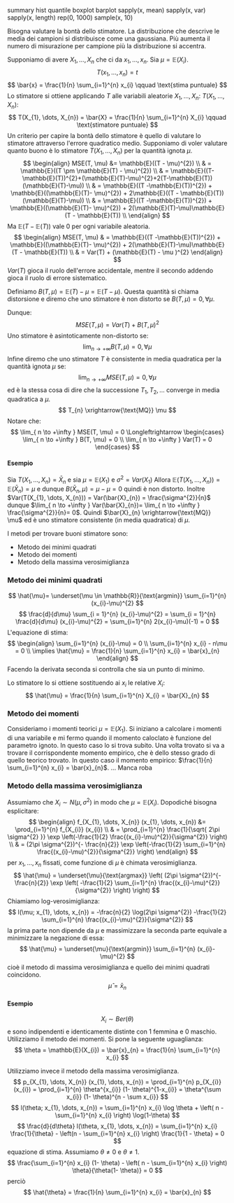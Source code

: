 summary
hist
quantile
boxplot
barplot
sapply(x, mean)
sapply(x, var)
sapply(x, length)
rep(0, 1000)
sample(x, 10)

Bisogna valutare la bontà dello stimatore.
La distribuzione che descrive le media dei campioni si distribuisce come una gaussiana.
Più aumenta il numero di misurazione per campione più la distribuzione si accentra.

Supponiamo di avere $X_{1}, \dots, X_{n}$ che ci da $x_{1}, \dots, x_{n}$. Sia $\mu = \mathbb{E}(X_{i})$.
$$
T(x_{1}, \dots, x_{n}) = t
$$
$$
\bar{x} = \frac{1}{n} \sum_{i=1}^{n} x_{i} \qquad \text{stima puntuale}
$$
Lo stimatore si ottiene applicando $T$ alle variabili aleatorie $X_{1}, \dots, X_{n}$: $T(X_{1}, \dots,X_{n})$:
$$
T(X_{1}, \dots, X_{n}) = \bar{X} = \frac{1}{n} \sum_{i=1}^{n} X_{i} \qquad \text{stimatore puntuale}
$$
Un criterio per capire la bontà dello stimatore è quello di valutare lo stimatore attraverso l'errore quadratico medio.
Supponiamo di voler valutare quanto buono è lo stimatore $T(X_{1}, \dots, X_{n})$ per la quantità ignota $\mu$.
$$
\begin{align}
MSE(T, \mu) &= \mathbb{E}((T - \mu)^{2}) \\
 & = \mathbb{E}((T \pm \mathbb{E}(T) - \mu)^{2}) \\
 & = \mathbb{E}((T- \mathbb{E}(T))^{2}+(\mathbb{E}(T)-\mu)^{2}+2(T-\mathbb{E}(T))(\mathbb{E}(T)-\mu)) \\
 & = \mathbb{E}((T -\mathbb{E}(T))^{2})  + \mathbb{E}((\mathbb{E}(T)- \mu)^{2}) + 2\mathbb{E}((T - \mathbb{E}(T))(\mathbb{E}(T)-\mu)) \\
 & = \mathbb{E}((T -\mathbb{E}(T))^{2})  + \mathbb{E}((\mathbb{E}(T)- \mu)^{2}) + 2(\mathbb{E}(T)-\mu)\mathbb{E}(T - \mathbb{E}(T)) \\
\end{align}
$$
Ma $\mathbb{E}(T - \mathbb{E}(T))$ vale $0$ per ogni variabile aleatoria.
$$
\begin{align}
 MSE(T, \mu) & = \mathbb{E}((T -\mathbb{E}(T))^{2})  + \mathbb{E}((\mathbb{E}(T)- \mu)^{2}) + 2(\mathbb{E}(T)-\mu)\mathbb{E}(T - \mathbb{E}(T)) \\
 & = Var(T) + (\mathbb{E}(T) - \mu )^{2}
\end{align}
$$
$Var(T)$ gioca il ruolo dell'errore accidentale, mentre il secondo addendo gioca il ruolo di errore sistematico.

Definiamo $B(T, \mu) = \mathbb{E}(T)-\mu= \mathbb{E}(T - \mu)$. Questa quantità si chiama distorsione e diremo che uno stimatore è non distorto se $B(T, \mu)= 0, \forall \mu$.

Dunque:
$$
MSE(T, \mu) = Var(T) + B(T, \mu)^{2}
$$
Uno stimatore è asintoticamente non-distorto se:
$$
\lim_{ n \to +\infty } B(T, \mu) = 0, \forall \mu
$$
Infine diremo che uno stimatore $T$ è consistente in media quadratica per la quantità ignota $\mu$ se:
$$
\lim_{ n \to +\infty } MSE(T, \mu) = 0, \forall \mu
$$
ed è la stessa cosa di dire che la successione $T_{1}, T_{2}, \dots$ converge in media quadratica a $\mu$.
$$
T_{n} \xrightarrow{\text{MQ}} \mu
$$
Notare che:
$$
\lim_{ n \to +\infty } MSE(T, \mu) = 0 \Longleftrightarrow \begin{cases}
\lim_{ n \to +\infty } B(T, \mu) = 0 \\
\lim_{ n \to +\infty } Var(T) = 0
\end{cases}
$$
#### Esempio
Sia $T(X_{1}, \dots, X_{n}) = \bar{X}_{n}$ e sia $\mu = \mathbb{E}(X_{1})$ e $\sigma^{2}=Var(X_{1})$
Allora $\mathbb{E}(T(X_{1}, \dots, X_{n}))= \mathbb{E}(\bar{X}_{n}) = \mu$ e dunque $B(\bar{X}_{n}, \mu) = \mu - \mu = 0$ quindi è non distorto.
Inoltre $Var(T(X_{1}, \dots, X_{n})) = Var(\bar{X}_{n}) = \frac{\sigma^{2}}{n}$ dunque $\lim_{ n \to +\infty } Var(\bar{X}_{n})= \lim_{ n \to +\infty } \frac{\sigma^{2}}{n}= 0$.
Quindi $\bar{X}_{n} \xrightarrow{\text{MQ}} \mu$ ed è uno stimatore consistente (in media quadratica) di $\mu$.

I metodi per trovare buoni stimatore sono:
- Metodo dei minimi quadrati
- Metodo dei momenti
- Metodo della massima verosimiglianza

### Metodo dei minimi quadrati
$$
\hat{\mu}=  \underset{\mu \in \mathbb{R}}{\text{argmin}} \sum_{i=1}^{n} (x_{i}-\mu)^{2}
$$
$$
\frac{d}{d\mu} \sum_{i = 1}^{n} (x_{i}-\mu)^{2} = \sum_{i = 1}^{n} \frac{d}{d\mu} (x_{i}-\mu)^{2} = \sum_{i=1}^{n} 2(x_{i}-\mu)(-1) = 0
$$
L'equazione di stima:
$$
\begin{align}
\sum_{i=1}^{n}  (x_{i}-\mu) = 0 \\
\sum_{i=1}^{n} x_{i} - n\mu = 0 \\
\implies \hat{\mu} = \frac{1}{n} \sum_{i=1}^{n} x_{i} = \bar{x}_{n}
\end{align}
$$
Facendo la derivata seconda si controlla che sia un punto di minimo.

Lo stimatore lo si ottiene sostituendo ai $x_{i}$ le relative $X_{i}$:
$$
\hat{\mu} = \frac{1}{n} \sum_{i=1}^{n} X_{i} = \bar{X}_{n}
$$
### Metodo dei momenti
Consideriamo i momenti teorici $\mu =\mathbb{E}(X_{1})$. Si iniziano a calcolare i momenti di una variabile e mi fermo quando il momento caloclato è funzione del parametro ignoto. In questo caso lo si trova subito. Una volta trovato si va a trovare il corrispondente momento empirico, che è dello stesso grado di quello teorico trovato. In questo caso il momento empirico: $\frac{1}{n} \sum_{i=1}^{n} x_{i} = \bar{x}_{n}$. ... Manca roba

### Metodo della massima verosimiglianza
Assumiamo che $X_{i} \sim N(\mu, \sigma^{2})$ in modo che $\mu = \mathbb{E}(X_{i})$. Dopodiché bisogna esplicitare:
$$
\begin{align}
f_{X_{1}, \dots, X_{n}} (x_{1}, \dots, x_{n}) &= \prod_{i=1}^{n} f_{X_{i}} (x_{i})  \\
 & = \prod_{i=1}^{n}  \frac{1}{\sqrt{ 2\pi \sigma^{2} }} \exp \left(-\frac{1}{2} \frac{(x_{i}-\mu)^{2}}{\sigma^{2}} \right)  \\
 & = (2\pi \sigma^{2})^{- \frac{n}{2}} \exp \left(-\frac{1}{2} \sum_{i=1}^{n} \frac{(x_{i}-\mu)^{2}}{\sigma^{2}} \right)
\end{align}
$$
per $x_{1}, \dots, x_{n}$ fissati, come funzione di $\mu$ è chimata verosimiglianza.
$$
\hat{\mu} = \underset{\mu}{\text{argmax}} \left( (2\pi \sigma^{2})^{-\frac{n}{2}} \exp \left( -\frac{1}{2} \sum_{i=1}^{n} \frac{(x_{i}-\mu)^{2}}{\sigma^{2}} \right) \right)
$$
Chiamiamo log-verosimiglianza:
$$
l(\mu; x_{1}, \dots, x_{n}) = -\frac{n}{2} \log(2\pi \sigma^{2}) -\frac{1}{2} \sum_{i=1}^{n} \frac{(x_{i}-\mu)^{2}}{\sigma^{2}}
$$
la prima parte non dipende da $\mu$ e massimizzare la seconda parte equivale a minimizzare la negazione di essa:
$$
\hat{\mu} = \underset{\mu}{\text{argmin}} \sum_{i=1}^{n} (x_{i}-\mu)^{2}
$$
cioè il metodo di massima verosimiglianza e quello dei minimi quadrati coincidono.
$$
\hat{\mu} = \bar{x}_{n}
$$
#### Esempio
$$
X_{i} \sim Ber(\theta)
$$
e sono indipendenti e identicamente distinte con $1$ femmina e $0$ maschio. Utilizziamo il metodo dei momenti.
Si pone la seguente uguaglianza:
$$
\theta = \mathbb{E}(X_{i}) = \bar{x}_{n} = \frac{1}{n} \sum_{i=1}^{n} x_{i}
$$

Utilizziamo invece il metodo della massima verosimiglianza.
$$
p_{X_{1}, \dots, X_{n}} (x_{1}, \dots, x_{n}) = \prod_{i=1}^{n} p_{X_{i}} (x_{i}) = \prod_{i=1}^{n} \theta^{x_{i}} (1- \theta)^{1-x_{i}} = \theta^{\sum x_{i}} (1- \theta)^{n - \sum x_{i}}
$$
$$
l(\theta; x_{1}, \dots, x_{n}) = \sum_{i=1}^{n} x_{i} \log \theta + \left( n - \sum_{i=1}^{n} x_{i} \right) \log(1-\theta)
$$
$$
\frac{d}{d\theta} l(\theta, x_{1}, \dots, x_{n}) = \sum_{i=1}^{n} x_{i} \frac{1}{\theta} - \left(n - \sum_{i=1}^{n} x_{i} \right) \frac{1}{1 - \theta} = 0
$$
equazione di stima. Assumiamo $\theta \neq 0$ e $\theta \neq 1$.
$$
\frac{\sum_{i=1}^{n} x_{i} (1- \theta) - \left( n - \sum_{i=1}^{n} x_{i} \right) \theta}{\theta(1- \theta)} = 0
$$
perciò
$$
\hat{\theta} = \frac{1}{n} \sum_{i=1}^{n} x_{i} = \bar{x}_{n}
$$
